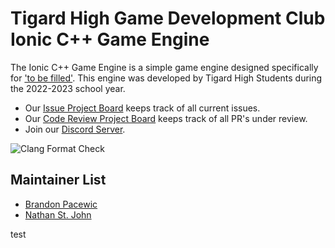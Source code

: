 # Tigard High Game Development Club Ionic C++ Game Engine

The Ionic C++ Game Engine is a simple game engine designed specifically for
['to be filled'](). This engine was developed by Tigard High Students during
the 2022-2023 school year.

- Our [Issue Project Board](https://github.com/TigardHighGDC/Ionic/projects/3) keeps track of all current issues.
- Our [Code Review Project Board](https://github.com/TigardHighGDC/Ionic/projects/1) keeps track of all PR's under review.
- Join our [Discord Server](https://discord.gg/ZvsKGCFUQb).

![Clang Format Check](https://github.com/TigardHighGDC/Ionic/actions/workflows/clang-format-check.yml/badge.svg?event=push)

## Maintainer List

- [Brandon Pacewic](https://github.com/BrandonPacewic)
- [Nathan St. John](https://github.com/Galaxy25)

test
